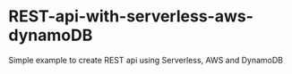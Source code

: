 # REST-api-with-serverless-aws-dynamoDB
Simple example to create REST api using Serverless, AWS and DynamoDB
